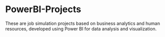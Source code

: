# PowerBI-Projects
These are job simulation projects based on business analytics and human resources, developed using Power BI for data analysis and visualization.
